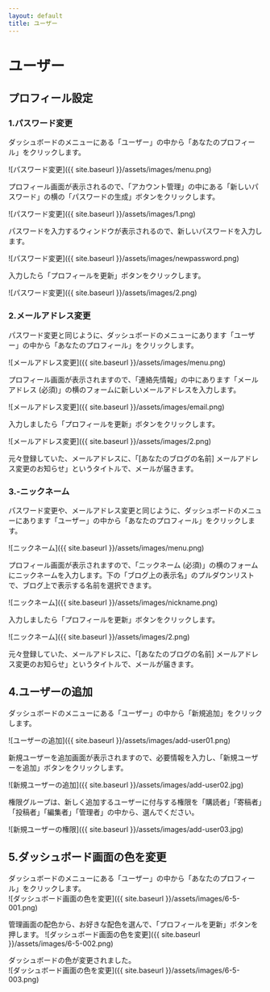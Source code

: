 ```yaml
---
layout: default
title: ユーザー
---
```

# ユーザー

## プロフィール設定

### 1.パスワード変更

ダッシュボードのメニューにある「ユーザー」の中から「あなたのプロフィール」をクリックします。

![パスワード変更]({{ site.baseurl }}/assets/images/menu.png)

プロフィール画面が表示されるので、「アカウント管理」の中にある「新しいパスワード」の横の「パスワードの生成」ボタンをクリックします。

![パスワード変更]({{ site.baseurl }}/assets/images/1.png)

パスワードを入力するウィンドウが表示されるので、新しいパスワードを入力します。

![パスワード変更]({{ site.baseurl }}/assets/images/newpassword.png)

入力したら「プロフィールを更新」ボタンをクリックします。

![パスワード変更]({{ site.baseurl }}/assets/images/2.png)


### 2.メールアドレス変更

パスワード変更と同じように、ダッシュボードのメニューにあります「ユーザー」の中から「あなたのプロフィール」をクリックします。

![メールアドレス変更]({{ site.baseurl }}/assets/images/menu.png)

プロフィール画面が表示されますので、「連絡先情報」の中にあります「メールアドレス (必須)」の横のフォームに新しいメールアドレスを入力します。

![メールアドレス変更]({{ site.baseurl }}/assets/images/email.png)

入力しましたら「プロフィールを更新」ボタンをクリックします。

![メールアドレス変更]({{ site.baseurl }}/assets/images/2.png)

元々登録していた、メールアドレスに、「[あなたのブログの名前] メールアドレス変更のお知らせ」というタイトルで、メールが届きます。


### 3.-ニックネーム

パスワード変更や、メールアドレス変更と同じように、ダッシュボードのメニューにあります「ユーザー」の中から「あなたのプロフィール」をクリックします。

![ニックネーム]({{ site.baseurl }}/assets/images/menu.png)

プロフィール画面が表示されますので、「ニックネーム (必須)」の横のフォームにニックネームを入力します。下の「ブログ上の表示名」のプルダウンリストで、ブログ上で表示する名前を選択できます。

![ニックネーム]({{ site.baseurl }}/assets/images/nickname.png)

入力しましたら「プロフィールを更新」ボタンをクリックします。

![ニックネーム]({{ site.baseurl }}/assets/images/2.png)

元々登録していた、メールアドレスに、「[あなたのブログの名前] メールアドレス変更のお知らせ」というタイトルで、メールが届きます。

## 4.ユーザーの追加

ダッシュボードのメニューにある「ユーザー」の中から「新規追加」をクリックします。

![ユーザーの追加]({{ site.baseurl }}/assets/images/add-user01.png)

新規ユーザーを追加画面が表示されますので、必要情報を入力し、「新規ユーザーを追加」ボタンをクリックします。

![新規ユーザーの追加]({{ site.baseurl }}/assets/images/add-user02.jpg)

権限グループは、新しく追加するユーザーに付与する権限を「購読者」「寄稿者」「投稿者」「編集者」「管理者」の中から、選んでください。

![新規ユーザーの権限]({{ site.baseurl }}/assets/images/add-user03.jpg)


## 5.ダッシュボード画面の色を変更

ダッシュボードのメニューにある「ユーザー」の中から「あなたのプロフィール」をクリックします。  
![ダッシュボード画面の色を変更]({{ site.baseurl }}/assets/images/6-5-001.png)

管理画面の配色から、お好きな配色を選んで、「プロフィールを更新」ボタンを押します。
![ダッシュボード画面の色を変更]({{ site.baseurl }}/assets/images/6-5-002.png)

ダッシュボードの色が変更されました。  
![ダッシュボード画面の色を変更]({{ site.baseurl }}/assets/images/6-5-003.png)
